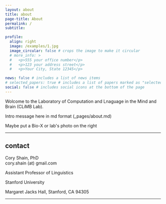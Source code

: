 ```yaml
---
layout: about
title: about
page-title: About
permalink: /
subtitle: 

profile:
  align: right
  image: /examples/1.jpg
  image_circular: false # crops the image to make it circular
  # more_info: >
  #   <p>555 your office number</p>
  #   <p>123 your address street</p>
  #   <p>Your City, State 12345</p>

news: false # includes a list of news items
# selected_papers: true # includes a list of papers marked as "selected={true}"
social: false # includes social icons at the bottom of the page
---
```


Wolcome to the Laboratory of Computation and Lnaguage in the Mind and Brain (CLiMB Lab). 

Intro message here in md format (_pages/about.md)

Maybe put a Bio-X or lab's photo on the right

---

## contact
Cory Shain, PhD  
<i class="fa fa-envelope"></i> cory.shain (at) gmail.com 

Assistant Professor of Linguistics

Stanford University

Margaret Jacks Hall, Stanford, CA 94305
<!-- please also add your title and address? -->

<!-- Question for erxiao: Do we need a lab's email with edu ending?
<i class="fa fa-envelope"></i> *lab's email* -->

--- 